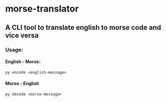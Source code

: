 # morse-translator

## A CLI tool to translate english to morse code and vice versa

### Usage:

#### English - Morse:

```
py encode <english-message>
```

#### Morse - English

```
py decode <morse-message>
```
